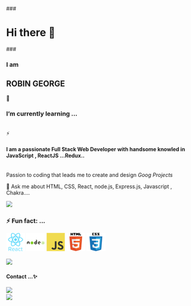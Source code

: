 ###<h1> Hi there 👋</h1>
###<h3> I am</h3><h2> ROBIN GEORGE</h2>

🌱  <h3>I’m currently learning  ...</h3><br>
⚡ <h4> I am a passionate Full Stack Web Developer with handsome knowled in JavaScript , ReactJS  ...Redux..</h4><br>
Passion to coding that leads me to create and design *Goog Projects*

💬 Ask me about HTML, CSS, React, node.js, Express.js, Javascript , Chakra....<br>


<img width="500px" heigth="500px" src="https://img.freepik.com/premium-vector/full-stack-developer-is-working-computers_173125-65.jpg?w=2000"/>


<h3>⚡ Fun fact: ... </h3>
<div style={{display:"flex,margin:"auto"}}> 
<img width="50px" src="https://raw.githubusercontent.com/devicons/devicon/master/icons/react/react-original-wordmark.svg" />
<img width="50px" src="https://raw.githubusercontent.com/devicons/devicon/master/icons/nodejs/nodejs-original-wordmark.svg" />
<img width="50px" src="https://raw.githubusercontent.com/devicons/devicon/master/icons/javascript/javascript-original.svg" />
<img width="50px" src="https://raw.githubusercontent.com/devicons/devicon/master/icons/html5/html5-original-wordmark.svg" />
<img width="50px" src="https://raw.githubusercontent.com/devicons/devicon/master/icons/css3/css3-original-wordmark.svg" />
                                                                                                                       </div> <br> 
                                                                                                                       
   <img src="https://camo.githubusercontent.com/8a9a1273f552c06f267681032ff5e10263bfe34ddaabcf14c9e1221861b8167c/68747470733a2f2f6769746875622d726561646d652d73746174732e76657263656c2e6170702f6170692f746f702d6c616e67733f757365726e616d653d417664686f6f742d4b75726865266c61796f75743d636f6d70616374" />
   <br>
   
  <h4>Contact  ...✨</h4>
  <div style={{display:"flex,margin:"auto"}}>
  <div>
  <a style={{marginLeft:"10px"}} href="https://www.linkedin.com/in/robin-george-909699232" ><img width="50px" src="https://upload.wikimedia.org/wikipedia/commons/thumb/f/f8/LinkedIn_icon_circle.svg/2048px-LinkedIn_icon_circle.svg.png" /> </a>
  </div>
  <div>
   <a style={{marginLeft:"20px"}} href="mailto:robingsa.btch@gmail.com" ><img width="50px"  src="https://cdn4.iconfinder.com/data/icons/social-media-logos-6/512/112-gmail_email_mail-512.png" /> </a>
  </div>
                             </div>
                                                                                                                       
<!--
**Robingeorge12/Robingeorge12** is a ✨ _special_ ✨ repository because its `README.md` (this file) appears on your GitHub profile.

Here are some ideas to get you started:

- 🔭 I’m currently working on ...
- 🌱 I’m currently learning ...
- 👯 I’m looking to collaborate on ...
- 🤔 I’m looking for help with ...
- 💬 Ask me about ...
- 📫 How to reach me: ...
- 😄 Pronouns: ...
- ⚡ Fun fact: ...
-->
